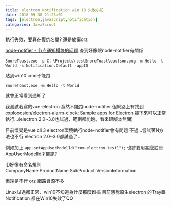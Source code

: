 ```yaml
---
title: electron Notification win 10 失敗小記
date: 2018-09-30 21:23:01
tags: [electron,javascript,notification]
categories: JavaScruot
---
```


執行失敗，要算在復仇名單?
還是放棄orz

<!--more-->

[node-notifier - 节点通知模块的问题](https://stackoverrun.com/cn/q/12037330)
查到好像跟node-notifier有關係
```
SnoreToast.exe -p C：\Projects\testSnoreToast\coulson.png -m Hello -t World -s Notification.Default -appID
```
貼到win10 cmd不能跑
```
SnoreToast.exe -m Hello -t World
```
就會正常看到通知了

我測試我寫的vue-electron 竟然不能跑node-notifier
但網路上有找到
[explooosion/electron-alarm-clock: Sample apps for Electron](https://github.com/explooosion/electron-alarm-clock)
抓下來可以正常執行...(electron 2.0~3.0也試過，範例都能跑，看來跟版本無關)

目前懷疑是vue cli 3 electron環境執行node-notifier會有問題
不過...嘗試著N方法也不行
electron 2.0~3.0都試過了...

例如加上
`app.setAppUserModelId("com.electron.test1");`
也許要用甚麼註冊AppUserModelId才能跑?

ID好像有命名規則
CompanyName.ProductName.SubProduct.VersionInformation

但還是不行 orz
網路資源不多




Linux試過都正常，win10不知道為什麼那麼難搞
目前感覺原生electron 的Tray跟Notification  都在Win10失效了QQ